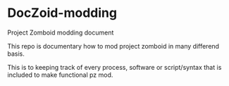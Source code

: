 # DocZoid-modding
Project Zomboid modding document

This repo is documentary how to mod project zomboid in many differend basis.

This is to keeping track of every process, software or script/syntax that is included to make functional pz mod.

